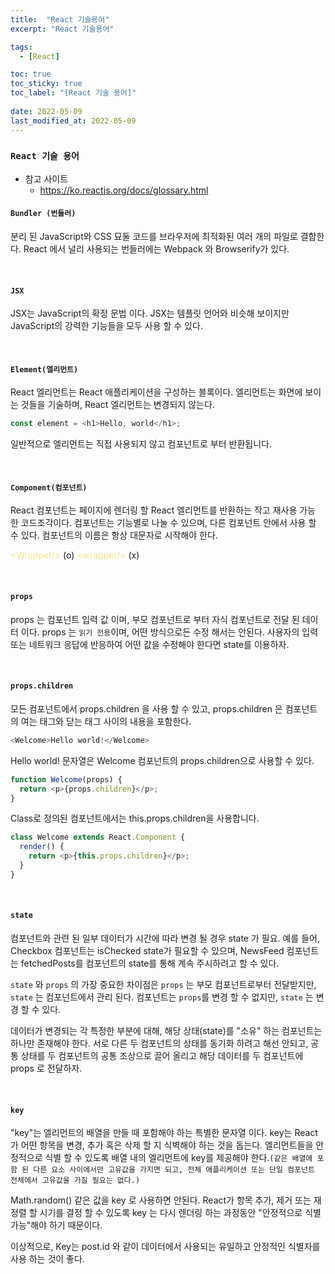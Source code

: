 ```yaml
---
title:  "React 기술용어"
excerpt: "React 기술용어"

tags:
  - [React]

toc: true
toc_sticky: true
toc_label: "[React 기술 용어]"
 
date: 2022-05-09
last_modified_at: 2022-05-09
---
```


### ``React 기술 용어``

- 참고 사이트
  - https://ko.reactjs.org/docs/glossary.html


#### `Bundler (번들러)`

분리 된 JavaScript와 CSS 묘둘 코드를 브라우저에 최적화된 여러 개의 파일로 결합한다.
React 에서 널리 사용되는 번들러에는 Webpack 와 Browserify가 있다.

<br>

#### `JSX`

JSX는 JavaScript의 확정 문법 이다.
JSX는 템플릿 언어와 비슷해 보이지만 JavaScript의 강력한 기능들을 모두 사용 할 수 있다.

<br>


#### `Element(엘리먼트)`

React 엘리먼트는 React 애플리케이션을 구성하는 블록이다.
엘리먼트는 화면에 보이는 것들을 기술하며, React 엘리먼트는 변경되지 않는다.

```js
const element = <h1>Hello, world</h1>;
```

일반적으로 엘리먼트는 직접 사용되지 않고 컴포넌트로 부터 반환됩니다.

<br>

#### `Component(컴포넌트)`
	
React 컴포넌트는 페이지에 렌더링 할 React 엘리먼트를 반환하는 작고 재사용 가능 한 코드조각이다.
컴포넌트는 기능별로 나눌 수 있으며, 다른 컴포넌트 안에서 사용 할 수 있다.
컴포넌트의 이름은 항상 대문자로 시작해야 한다. 

<font color="#F0E68C">\<Wrapper/></font> (o) 
<font color="#F0E68C">\<wrapper/></font> (x)

<br>

#### `props`

props 는 컴포넌트 입력 값 이며, 부모 컴포넌트로 부터 자식 컴포넌트로 전달 된 데이터 이다.
props 는 `읽기 전용`이며, 어떤 방식으로든 수정 해서는 안된다.
사용자의 입력 또는 네트워크 응답에 반응하여 어떤 값을 수정해야 한다면 state를 이용하자.

<br>

#### `props.children`
모든 컴포넌트에서 props.children 을 사용 할 수 있고, props.children 은 컴포넌트의 여는 태그와 닫는 태그 사이의 내용을 포함한다.

```js
<Welcome>Hello world!</Welcome>
```

Hello world! 문자열은 Welcome 컴포넌트의 props.children으로 사용할 수 있다.

```js
function Welcome(props) {
  return <p>{props.children}</p>;
}
```

Class로 정의된 컴포넌트에서는 this.props.children을 사용합니다.

```js
class Welcome extends React.Component {
  render() {
    return <p>{this.props.children}</p>;
  }
}
```

<br>

#### `state`

컴포넌트와 관련 된 일부 데이터가 시간에 따라 변경 될 경우 state 가 필요.
예를 들어, Checkbox 컴포넌트는 isChecked state가 필요할 수 있으며, NewsFeed 컴포넌트는 fetchedPosts를 컴포넌트의 state를 통해 계속 주시하려고 할 수 있다.

`state` 와 `props` 의 가장 중요한 차이점은 `props` 는 부모 컴포넌트로부터 전달받지만, `state` 는 컴포넌트에서 관리 된다. 컴포넌트는 `props`를 변경 할 수 없지만, `state` 는 변경 할 수 있다.

데이터가 변경되는 각 특정한 부분에 대해, 해당 상태(state)를 "소유" 하는 컴포넌트는 하나만 존재해야 한다. 서로 다른 두 컴포넌트의 상태를 동기화 하려고 해선 안되고, 공통 상태를 두 컴포넌트의 공통 조상으로 끌어 올리고 해당 데이터를 두 컴포넌트에 props 로 전달하자.

<br>

#### `key`

"key"는 엘리먼트의 배열을 만들 때 포함해야 하는 특별한 문자열 이다. key는 React가 어떤 항목을 변경, 추가 혹은 삭제 할 지 식벽해야 하는 것을 돕는다. 엘리먼트들을 안정적으로 식별 할 수 있도록 배열 내의 엘리먼트에 key를 제공해야 한다.`(같은 배열에 포함 된 다른 요소 사이에서만 고유값을 가지면 되고, 전체 애플리케이션 또는 단일 컴포넌트 전체에서 고유값을 가질 필요는 없다.)`

Math.random() 같은 값을 key 로 사용하면 안된다. React가 항목 추가, 제거 또는 재정렬 할 시기를 결정 할 수 있도록 key 는 다시 렌더링 하는 과정동안 "안정적으로 식별 가능"해야 하기 때문이다. 

이상적으로, Key는 post.id 와 같이 데이터에서 사용되는 유일하고 안정적인 식별자를 사용 하는 것이 좋다.

